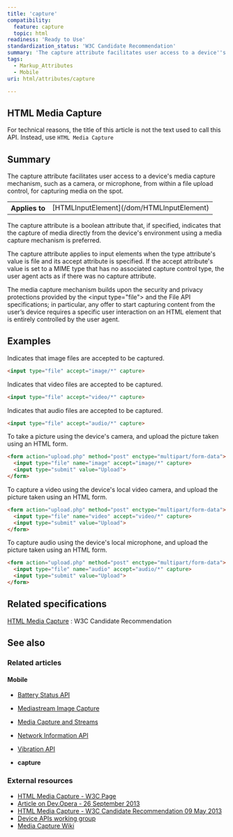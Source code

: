 ```yaml
---
title: 'capture'
compatibility:
  feature: capture
  topic: html
readiness: 'Ready to Use'
standardization_status: 'W3C Candidate Recommendation'
summary: 'The capture attribute facilitates user access to a device''s media capture mechanism, such as a camera, or microphone, from within a file upload control, for capturing media on the spot.'
tags:
  - Markup_Attributes
  - Mobile
uri: html/attributes/capture

---
```

## HTML Media Capture

For technical reasons, the title of this article is not the text used to call this API. Instead, use `HTML Media Capture`

## Summary

The capture attribute facilitates user access to a device's media capture mechanism, such as a camera, or microphone, from within a file upload control, for capturing media on the spot.

<table class="wikitable">
<tr>
<th>
Applies to

</th>
<td>
[HTMLInputElement](/dom/HTMLInputElement)

</td>
</tr>
</table>
The capture attribute is a boolean attribute that, if specified, indicates that the capture of media directly from the device's environment using a media capture mechanism is preferred.

The capture attribute applies to input elements when the type attribute's value is file and its accept attribute is specified. If the accept attribute's value is set to a MIME type that has no associated capture control type, the user agent acts as if there was no capture attribute.

The media capture mechanism builds upon the security and privacy protections provided by the \<input type="file"\> and the File API specifications; in particular, any offer to start capturing content from the user’s device requires a specific user interaction on an HTML element that is entirely controlled by the user agent.

## Examples

Indicates that image files are accepted to be captured.

``` html
<input type="file" accept="image/*" capture>
```

Indicates that video files are accepted to be captured.

``` html
<input type="file" accept="video/*" capture>
```

Indicates that audio files are accepted to be captured.

``` html
<input type="file" accept="audio/*" capture>
```

To take a picture using the device's camera, and upload the picture taken using an HTML form.

``` html
<form action="upload.php" method="post" enctype="multipart/form-data">
  <input type="file" name="image" accept="image/*" capture>
  <input type="submit" value="Upload">
</form>
```

To capture a video using the device's local video camera, and upload the picture taken using an HTML form.

``` html
<form action="upload.php" method="post" enctype="multipart/form-data">
  <input type="file" name="video" accept="video/*" capture>
  <input type="submit" value="Upload">
</form>
```

To capture audio using the device's local microphone, and upload the picture taken using an HTML form.

``` html
<form action="upload.php" method="post" enctype="multipart/form-data">
  <input type="file" name="audio" accept="audio/*" capture>
  <input type="submit" value="Upload">
</form>
```

## Related specifications

[HTML Media Capture](http://www.w3.org/TR/html-media-capture/#the-capture-attribute)
:   W3C Candidate Recommendation

## See also

### Related articles

#### Mobile

-   [Battery Status API](/apis/battery_status)

-   [Mediastream Image Capture](/apis/image_capture)

-   [Media Capture and Streams](/apis/media_capture_and_streams)

-   [Network Information API](/apis/network_information)

-   [Vibration API](/apis/vibration)

-   **capture**

### External resources

-   [HTML Media Capture - W3C Page](http://www.w3.org/TR/html-media-capture/)
-   [Article on Dev.Opera - 26 September 2013](http://dev.opera.com/articles/view/media-capture-in-mobile-browsers/)
-   [HTML Media Capture - W3C Candidate Recommendation 09 May 2013](http://www.w3.org/TR/2013/CR-html-media-capture-20130509/)
-   [Device APIs working group](http://www.w3.org/2009/dap/)
-   [Media Capture Wiki](http://www.w3.org/wiki/Media_Capture)
